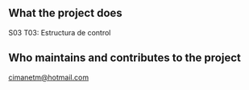 ## What the project does
S03 T03: Estructura de control
## Who maintains and contributes to the project
cimanetm@hotmail.com
